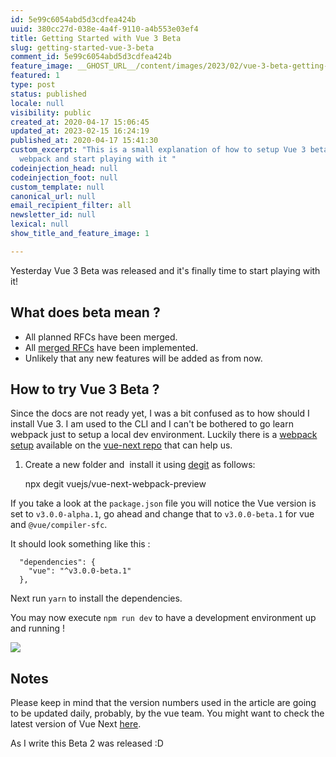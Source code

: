 ```yaml
---
id: 5e99c6054abd5d3cdfea424b
uuid: 380cc27d-038e-4a4f-9110-a4b553e03ef4
title: Getting Started with Vue 3 Beta
slug: getting-started-vue-3-beta
comment_id: 5e99c6054abd5d3cdfea424b
feature_image: __GHOST_URL__/content/images/2023/02/vue-3-beta-getting-started-1000w.jpg
featured: 1
type: post
status: published
locale: null
visibility: public
created_at: 2020-04-17 15:06:45
updated_at: 2023-02-15 16:24:19
published_at: 2020-04-17 15:41:30
custom_excerpt: "This is a small explanation of how to setup Vue 3 beta with
  webpack and start playing with it "
codeinjection_head: null
codeinjection_foot: null
custom_template: null
canonical_url: null
email_recipient_filter: all
newsletter_id: null
lexical: null
show_title_and_feature_image: 1

---
```


Yesterday Vue 3 Beta was released and it's finally time to start playing with it!

## What does beta mean ?

*   All planned RFCs have been merged.
*   All [merged RFCs](https://github.com/vuejs/rfcs/pulls?q=is%3Apr+is%3Amerged+label%3A3.x) have been implemented.
*   Unlikely that any new features will be added as from now.

## How to try Vue 3 Beta ?

Since the docs are not ready yet, I was a bit confused as to how should I install Vue 3. I am used to the CLI and I can't be bothered to go learn webpack just to setup a local dev environment. Luckily there is a [webpack setup](https://github.com/vuejs/vue-next-webpack-preview) available on the [vue-next repo](https://github.com/vuejs/vue-next) that can help us.

1.  Create a new folder and  install it using [degit](https://sandeep.ramgolam.com/blog/degit) as follows:

    npx degit vuejs/vue-next-webpack-preview

If you take a look at the `package.json` file you will notice the Vue version is set to `v3.0.0-alpha.1`, go ahead and change that to `v3.0.0-beta.1` for vue and `@vue/compiler-sfc`.

It should look something like this :

      "dependencies": {
        "vue": "^v3.0.0-beta.1"
      },

Next run `yarn` to install the dependencies.

You may now execute `npm run dev` to have a development environment up and running !

![](__GHOST_URL__/content/images/2020/04/Screenshot_20200417_192250.png)

## Notes

Please keep in mind that the version numbers used in the article are going to be updated daily, probably, by the vue team. You might want to check the latest version of Vue Next [here](https://github.com/vuejs/vue-next/releases).

As I write this Beta 2 was released :D